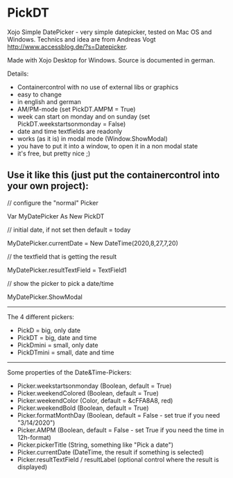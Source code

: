 # PickDT
Xojo Simple DatePicker - very simple datepicker, tested on Mac OS and Windows. 
Technics and idea are from Andreas Vogt http://www.accessblog.de/?s=Datepicker.

Made with Xojo Desktop for Windows. Source is documented in german.

Details:

- Containercontrol with no use of external libs or graphics
- easy to change
- in english and german
- AM/PM-mode (set PickDT.AMPM = True)
- week can start on monday and on sunday (set PickDT.weekstartsonmonday = False)
- date and time textfields are readonly
- works (as it is) in modal mode (Window.ShowModal)
- you have to put it into a window, to open it in a non modal state
- it's free, but pretty nice ;)


Use it like this (just put the containercontrol into your own project):
-----------------------------------------------------------------------
// configure the "normal" Picker

Var MyDatePicker As New PickDT

// initial date, if not set then default = today

MyDatePicker.currentDate = New DateTime(2020,8,27,7,20)

// the textfield that is getting the result

MyDatePicker.resultTextField = TextField1      

// show the picker to pick a date/time

MyDatePicker.ShowModal                                     
 
-----------------------------------------------------------------------

The 4 different pickers:
- PickD = big, only date
- PickDT = big, date and time
- PickDmini = small, only date
- PickDTmini = small, date and time

-----------------------------------------------------------------------

Some properties of the Date&Time-Pickers:
- Picker.weekstartsonmonday (Boolean, default = True)
- Picker.weekendColored (Boolean, default = True)
- Picker.weekendColor (Color, default = &cFFA8A8, red)
- Picker.weekendBold (Boolean, default = True)
- Picker.formatMonthDay (Boolean, default = False - set true if you need "3/14/2020")
- Picker.AMPM (Boolean, default = False - set True if you need the time in 12h-format)
- Picker.pickerTitle (String, something like "Pick a date")
- Picker.currentDate (DateTime, the result if something is selected)
- Picker.resultTextField / resultLabel (optional control where the result is displayed)
